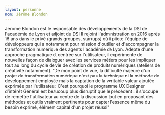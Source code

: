 ```yaml
---
layout: personne
nom: Jérôme Blondon
---
```


Jerome Blondon est le responsable des développements de la DSI de l'académie de Lyon et adjoint du DSI Il rejoint l'administration en 2016 après 15 ans dans le privé (grands groupes, startups) où il pilote l'équipe de développeurs qui a notamment pour mission d'outiller et d'accompagner la transformation numérique des agents l'académie de Lyon. Adepte d'une approche pragmatique et centrée sur l'utilisateur, il expérimente de nouvelles façon de dialoguer avec les services métiers pour les impliquer tout au long du cycle de vie de création de produits numériques (ateliers de créativité notamment). "De mon point de vue, la difficulté majeure d'un projet de transformation numérique n'est pas la technique ni la méthode de développement employée mais la captation de la véritable valeur ajoutée exprimée par l'utilisateur. C'est pourquoi le programme UX Designer d’intérêt Général est beaucoup plus disruptif que le précédent : il s'occupe de remettre l'utilisateur au centre de la discussion tout en proposant des méthodes et outils vraiment pertinents pour capter l'essence même du besoin exprimé, élément capital d'un projet réussi"